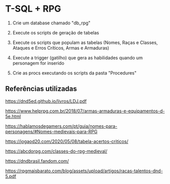 # T-SQL + RPG

1. Crie um database chamado "db_rpg"

2. Execute os scripts de geração de tabelas

3. Execute os scripts que populam as tabelas (Nomes, Raças e Classes, Ataques e Erros Críticos, Armas e Armaduras)

4. Execute a trigger (gatilho) que gera as habilidades quando um personagem for inserido

5. Crie as procs executando os scripts da pasta "Procedures"

## Referências utilizadas

https://dnd5ed.github.io/livros/LDJ.pdf

https://www.helprpg.com.br/2018/07/armas-armaduras-e-equipamentos-d-5e.html

https://hablamosdegamers.com/pt/guia/nomes-para-personagens/#Nomes-medievais-para-RPG

https://jogaod20.com/2020/05/08/tabela-acertos-criticos/

https://abcdorpg.com/classes-do-rpg-medieval/

https://dndbrasil.fandom.com/

https://rpgmaisbarato.com/blog/assets/upload/artigos/racas-talentos-dnd-5.pdf


